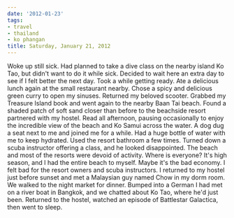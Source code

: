 ```yaml
---
date: '2012-01-23'
tags:
- travel
- thailand
- ko phangan
title: Saturday, January 21, 2012
---
```


Woke up still sick. Had planned to take a dive class on the nearby island Ko Tao, but didn't want to do it while sick. Decided to wait here an extra day to see if I felt better the next day. Took a while getting ready. Ate a delicious lunch again at the small restaurant nearby. Chose a spicy and delicious green curry to open my sinuses. Returned my beloved scooter. Grabbed my Treasure Island book and went again to the nearby Baan Tai beach. Found a shaded patch of soft sand closer than before to the beachside resort partnered with my hostel. Read all afternoon, pausing occasionally to enjoy the incredible view of the beach and Ko Samui across the water. A dog dug a seat next to me and joined me for a while. Had a huge bottle of water with me to keep hydrated. Used the resort bathroom a few times. Turned down a scuba instructor offering a class, and he looked disappointed. The beach and most of the resorts were devoid of activity. Where is everyone? It's high season, and I had the entire beach to myself. Maybe it's the bad economy. I felt bad for the resort owners and scuba instructors. I returned to my hostel just before sunset and met a Malaysian guy named Chow in my dorm room. We walked to the night market for dinner. Bumped into a German I had met on a river boat in Bangkok, and we chatted about Ko Tao, where he'd just been. Returned to the hostel, watched an episode of Battlestar Galactica, then went to sleep.
